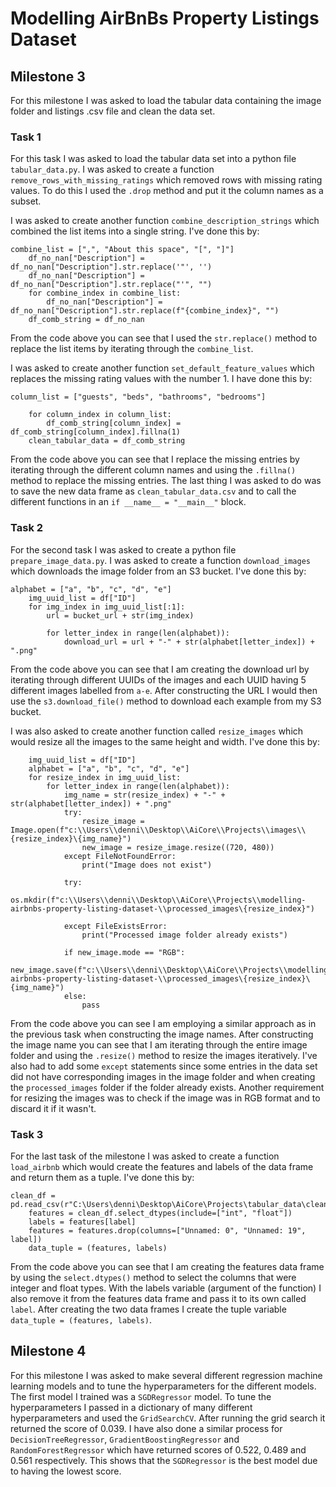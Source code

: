 # Modelling AirBnBs Property Listings Dataset

## Milestone 3
For this milestone I was asked to load the tabular data containing the image folder and listings .csv file and clean the data set.

### Task 1
For this task I was asked to load the tabular data set into a python file `tabular_data.py`. I was asked to create a function `remove_rows_with_missing_ratings` which removed rows with missing rating values. To do this I used the `.drop` method and put it the column names as a subset.

I was asked to create another function `combine_description_strings` which combined the list items into a single string. I've done this by:
```
combine_list = [",", "About this space", "[", "]"]
    df_no_nan["Description"] = df_no_nan["Description"].str.replace('"', '')
    df_no_nan["Description"] = df_no_nan["Description"].str.replace("'", "") 
    for combine_index in combine_list:   
        df_no_nan["Description"] = df_no_nan["Description"].str.replace(f"{combine_index}", "")         
    df_comb_string = df_no_nan
```
From the code above you can see that I used the `str.replace()` method to replace the list items by iterating through the `combine_list`.

I was asked to create another function `set_default_feature_values` which replaces the missing rating values with the number 1. I have done this by:
```
column_list = ["guests", "beds", "bathrooms", "bedrooms"]

    for column_index in column_list:
        df_comb_string[column_index] = df_comb_string[column_index].fillna(1)
    clean_tabular_data = df_comb_string
```
From the code above you can see that I replace the missing entries by iterating through the different column names and using the `.fillna()` method to replace the missing entries. The last thing I was asked to do was to save the new data frame as `clean_tabular_data.csv` and to call the different functions in an `if __name__ = "__main__"` block.

### Task 2
For the second task I was asked to create a python file `prepare_image_data.py`. I was asked to create a function `download_images` which downloads the image folder from an S3 bucket. I've done this by:
```
alphabet = ["a", "b", "c", "d", "e"]
    img_uuid_list = df["ID"]
    for img_index in img_uuid_list[:1]:
        url = bucket_url + str(img_index)

        for letter_index in range(len(alphabet)):
            download_url = url + "-" + str(alphabet[letter_index]) + ".png"
```
From the code above you can see that I am creating the download url by iterating through different UUIDs of the images and each UUID having 5 different images labelled from `a-e`. After constructing the URL I would then use the `s3.download_file()` method to download each example from my S3 bucket.

I was also asked to create another function called `resize_images` which would resize all the images to the same height and width. I've done this by:
```
    img_uuid_list = df["ID"]
    alphabet = ["a", "b", "c", "d", "e"]
    for resize_index in img_uuid_list:
        for letter_index in range(len(alphabet)):
            img_name = str(resize_index) + "-" + str(alphabet[letter_index]) + ".png"
            try:
                resize_image = Image.open(f"c:\\Users\\denni\\Desktop\\AiCore\\Projects\\images\\{resize_index}\{img_name}")
                new_image = resize_image.resize((720, 480))
            except FileNotFoundError:
                print("Image does not exist")

            try:
                os.mkdir(f"c:\\Users\\denni\\Desktop\\AiCore\\Projects\\modelling-airbnbs-property-listing-dataset-\\processed_images\{resize_index}")
            
            except FileExistsError:
                print("Processed image folder already exists")

            if new_image.mode == "RGB":
                new_image.save(f"c:\\Users\\denni\\Desktop\\AiCore\\Projects\\modelling-airbnbs-property-listing-dataset-\\processed_images\{resize_index}\{img_name}")
            else:
                pass
```
From the code above you can see I am employing a similar approach as in the previous task when constructing the image names. After constructing the image name you can see that I am iterating through the entire image folder and using the `.resize()` method to resize the images iteratively. I've also had to add some `except` statements since some entries in the data set did not have corresponding images in the image folder and when creating the `processed_images` folder if the folder already exists. Another requirement for resizing the images was to check if the image was in RGB format and to discard it if it wasn't.

### Task 3
For the last task of the milestone I was asked to create a function `load_airbnb` which would create the features and labels of the data frame and return them as a tuple. I've done this by:
```
clean_df = pd.read_csv(r"C:\Users\denni\Desktop\AiCore\Projects\tabular_data\clean_tabular_data.csv")
    features = clean_df.select_dtypes(include=["int", "float"])
    labels = features[label]
    features = features.drop(columns=["Unnamed: 0", "Unnamed: 19", label])
    data_tuple = (features, labels) 
```
From the code above you can see that I am creating the features data frame by using the `select.dtypes()` method to select the columns that were integer and float types. With the labels variable (argument of the function) I also remove it from the  features data frame and pass it to its own called `label`. After creating the two data frames I create the tuple variable `data_tuple = (features, labels)`.

## Milestone 4
For this milestone I was asked to make several different regression machine learning models and to tune the hyperparameters for the different models. The first model I trained was a `SGDRegressor` model. To tune the hyperparameters I passed in a dictionary of many different hyperparameters and used the `GridSearchCV`. After running the grid search it returned the score of 0.039. I have also done a similar process for `DecisionTreeRegressor`, `GradientBoostingRegressor` and `RandomForestRegressor` which have returned scores of 0.522, 0.489 and 0.561 respectively. This shows that the `SGDRegressor` is the best model due to having the lowest score.